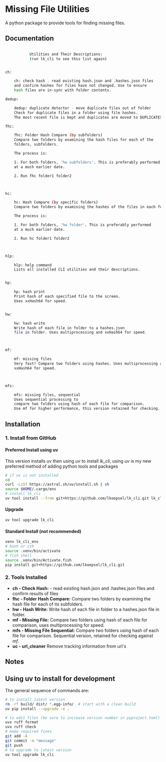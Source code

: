 # Missing File Utilities
A python package to provide tools for finding missing files.

## Documentation
```bash

           Utilities and Their Descriptions:
           (run lk_cli to see this list again)


ch:

    ch: check hash - read existing hash.json and .hashes.josn files
    and confirm hashes for files have not changed. Use to ensure
    hash files are in-sync with folder contents.

dedup:

    dedup: duplicate detector - move duplicate files out of folder
    Check for duplicate files in a folder using file hashes. 
    The most recent file is kept and duplicates are moved to DUPLICATES_DELETE folder on Desktop.

fhc:

    fhc: Folder Hash Compare (by subfolders)
    Compare two folders by examining the hash files for each of the
    folders, subfolders.

    The process is:

    1. For both folders, 'hw subfolders'. This is preferably performed
    at a much earlier date.

    2. Run fhc folder1 folder2



hc:

    hc: Hash Compare (by specific folders)
    Compare two folders by examining the hashes of the files in each folder

    The process is:

    1. For both folders, 'hw folder'. This is preferably performed
    at a much earlier date.

    2. Run hc folder1 folder2



hlp:

    hlp: help command
    Lists all installed CLI utilities and their descriptions.


hp:

    hp: hash print
    Print hash of each specified file to the screen.
    Uses xxHash64 for speed.


hw:

    hw: hash write
    Write hash of each file in folder to a hashes.json
    file in folder. Uses multiprocessing and xxHash64 for speed.



mf:

    mf: missing files
    Very fast! Compare two folders using hashes. Uses multiprocessing and
    xxHash64 for speed.



mfs:

    mfs: missing files, sequential
    Uses sequential processing to
    compare two folders using hash of each file for comparison.
    Use mf for higher performance, this version retained for checking.

```

## Installation

### 1. Install from GitHub
#### Preferred Install using uv
This version installs uv then using *uv* to install *lk_cli*, using *uv* is my new preferred method of adding python tools and packages
```bash
# if uv is not installed
cd
curl -LsSf https://astral.sh/uv/install.sh | sh
source $HOME/.cargo/env
# install lk_cli
uv tool install --from git+https://github.com/lkoepsel/lk_cli.git lk_cli
```

#### Upgrade
```bash
uv tool upgrade lk_cli
```

#### Standard Install (not recommended)
```bash
venv lk_cli_env
# bash or zsh
source .venv/bin/activate
# fish shell
source .venv/bin/Activate.fish
pip install git+https://github.com/lkoepsel/lk_cli.git
```


### 2. Tools Installed
* **ch - Check Hash:** - read existing hash.json and .hashes.json files and confirm results of files
* **fhc -  Folder Hash Compare:** Compare two folders by examining the hash file for each of its subfolders.
* **hw - Hash Write:** Write hash of each file in folder to a hashes.json file in folder.
* **mf - Missing File:** Compare two folders using hash of each file for comparison, uses multiprocessing for speed.
* **mfs - Missing File Sequential:** Compare two folders using hash of each file for comparison. Sequential version, retained for checking against *mf*.
* **uc - url_cleaner** Remove tracking information from url's

## Notes

## Using uv to install for development

The general sequence of commands are:
```bash
# to install latest version
rm -rf build/ dist/ *.egg-info/  # start with a clean build
uv pip install --upgrade -e .

# to edit files (be sure to increase version number in pyproject.toml)
uvx ruff format
uvx ruff check
# make required fixes
git add -A
git commit -m "message"
git push
# to upgrade to latest version
uv tool upgrade lk_cli
```
